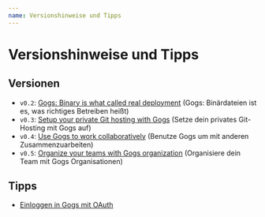 ```yaml
---
name: Versionshinweise und Tipps
---
```


# Versionshinweise und Tipps

## Versionen

- `v0.2`: [Gogs: Binary is what called real deployment](http://obahua.com/gogs-binary-is-what-called-real-deployment/) (Gogs: Binärdateien ist es, was richtiges Betreiben heißt)
- `v0.3`: [Setup your private Git hosting with Gogs](http://obahua.com/setup-your-private-git-hosting-with-gogs/) (Setze dein privates Git-Hosting mit Gogs auf)
- `v0.4`: [Use Gogs to work collaboratively](http://obahua.com/use-gogs-to-work-collaboratively/) (Benutze Gogs um mit anderen Zusammenzuarbeiten)
- `v0.5`: [Organize your teams with Gogs organization](http://obahua.com/organize-your-teams-with-gogs-organization/) (Organisiere dein Team mit Gogs Organisationen)

## Tipps

- [Einloggen in Gogs mit OAuth](http://obahua.com/login-gogs-with-oauth/)
